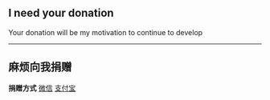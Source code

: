 ## I need your donation
Your donation will be my motivation to continue to develop
***
## 麻烦向我捐赠
**捐赠方式**
[微信](https://github.com/ender-zhao/EZc/blob/main/%E5%BE%AE%E4%BF%A1%E6%94%B6%E6%AC%BE%E7%A0%81.png)
[支付宝](https://github.com/ender-zhao/EZc/blob/main/%E6%94%AF%E4%BB%98%E5%AE%9D%E6%94%B6%E6%AC%BE%E7%A0%81.png)
